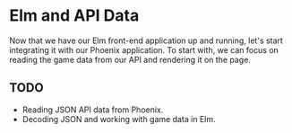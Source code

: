 # Elm and API Data

Now that we have our Elm front-end application up and running, let's start
integrating it with our Phoenix application. To start with, we can focus on
reading the game data from our API and rendering it on the page.

## TODO

- Reading JSON API data from Phoenix.
- Decoding JSON and working with game data in Elm.
